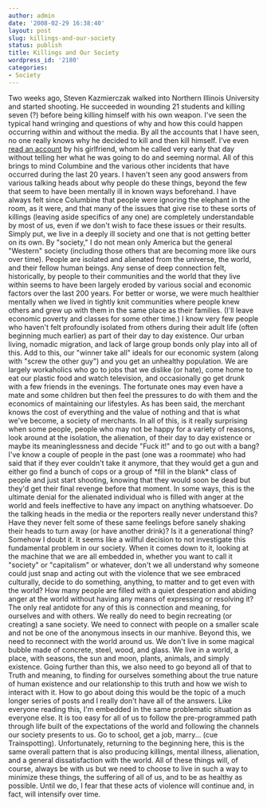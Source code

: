```yaml
---
author: admin
date: '2008-02-29 16:38:40'
layout: post
slug: killings-and-our-society
status: publish
title: Killings and Our Society
wordpress_id: '2180'
categories:
- Society
---
```


Two weeks ago, Steven Kazmierczak walked into Northern Illinois
University and started shooting. He succeeded in wounding 21 students
and killing seven (?) before being killing himself with his own weapon.
I've seen the typical hand wringing and questions of why and how this
could happen occurring within and without the media. By all the accounts
that I have seen, no one really knows why he decided to kill and then
kill himself. I've even [read an
account](http://www.msnbc.msn.com/id/23214369/) by his girlfriend, whom
he called very early that day without telling her what he was going to
do and seeming normal. All of this brings to mind Columbine and the
various other incidents that have occurred during the last 20 years. I
haven't seen any good answers from various talking heads about why
people do these things, beyond the few that seem to have been mentally
ill in known ways beforehand. I have always felt since Columbine that
people were ignoring the elephant in the room, as it were, and that many
of the issues that give rise to these sorts of killings (leaving aside
specifics of any one) are completely understandable by most of us, even
if we don't wish to face these issues or their results. Simply put, we
live in a deeply ill society and one that is not getting better on its
own. By "society," I do not mean only America but the general "Western"
society (including those others that are becoming more like ours over
time). People are isolated and alienated from the universe, the world,
and their fellow human beings. Any sense of deep connection felt,
historically, by people to their communities and the world that they
live within seems to have been largely eroded by various social and
economic factors over the last 200 years. For better or worse, we were
much healthier mentally when we lived in tightly knit communities where
people knew others and grew up with them in the same place as their
families. (I'll leave economic poverty and classes for some other time.)
I know very few people who haven't felt profoundly isolated from others
during their adult life (often beginning much earlier) as part of their
day to day existence. Our urban living, nomadic migration, and lack of
large group bonds only play into all of this. Add to this, our "winner
take all" ideals for our economic system (along with "screw the other
guy") and you get an unhealthy population. We are largely workaholics
who go to jobs that we dislike (or hate), come home to eat our plastic
food and watch television, and occasionally go get drunk with a few
friends in the evenings. The fortunate ones may even have a mate and
some children but then feel the pressures to do with them and the
economics of maintaining our lifestyles. As has been said, the merchant
knows the cost of everything and the value of nothing and that is what
we've become, a society of merchants. In all of this, is it really
surprising when some people, people who may not be happy for a variety
of reasons, look around at the isolation, the alienation, of their day
to day existence or maybe its meaninglessness and decide "Fuck it!" and
to go out with a bang? I've know a couple of people in the past (one was
a roommate) who had said that if they ever couldn't take it anymore,
that they would get a gun and either go find a bunch of cops or a group
of \*fill in the blank\* class of people and just start shooting,
knowing that they would soon be dead but they'd get their final revenge
before that moment. In some ways, this is the ultimate denial for the
alienated individual who is filled with anger at the world and feels
ineffective to have any impact on anything whatsoever. Do the talking
heads in the media or the reporters really never understand this? Have
they never felt some of these same feelings before sanely shaking their
heads to turn away (or have another drink)? Is it a generational thing?
Somehow I doubt it. It seems like a willful decision to not investigate
this fundamental problem in our society. When it comes down to it,
looking at the machine that we are all embedded in, whether you want to
call it "society" or "capitalism" or whatever, don't we all understand
why someone could just snap and acting out with the violence that we see
embraced culturally, decide to do something, anything, to matter and to
get even with the world? How many people are filled with a quiet
desperation and abiding anger at the world without having any means of
expressing or resolving it? The only real antidote for any of this is
connection and meaning, for ourselves and with others. We really do need
to begin recreating (or creating) a sane society. We need to connect
with people on a smaller scale and not be one of the anonymous insects
in our manhive. Beyond this, we need to reconnect with the world around
us. We don't live in some magical bubble made of concrete, steel, wood,
and glass. We live in a world, a place, with seasons, the sun and moon,
plants, animals, and simply existence. Going further than this, we also
need to go beyond all of that to Truth and meaning, to finding for
ourselves something about the true nature of human existence and our
relationship to this truth and how we wish to interact with it. How to
go about doing this would be the topic of a much longer series of posts
and I really don't have all of the answers. Like everyone reading this,
I'm embedded in the same problematic situation as everyone else. It is
too easy for all of us to follow the pre-programmed path through life
built of the expectations of the world and following the channels our
society presents to us. Go to school, get a job, marry... (cue
Trainspotting). Unfortunately, returning to the beginning here, this is
the same overall pattern that is also producing killings, mental
illness, alienation, and a general dissatisfaction with the world. All
of these things will, of course, always be with us but we need to choose
to live in such a way to minimize these things, the suffering of all of
us, and to be as healthy as possible. Until we do, I fear that these
acts of violence will continue and, in fact, will intensify over time.
